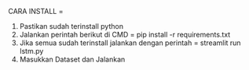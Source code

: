CARA INSTALL =
1. Pastikan sudah terinstall python
2. Jalankan perintah berikut di CMD =
   pip install -r requirements.txt
3. Jika semua sudah terinstall jalankan dengan perintah =
   streamlit run lstm.py
4. Masukkan Dataset dan Jalankan

